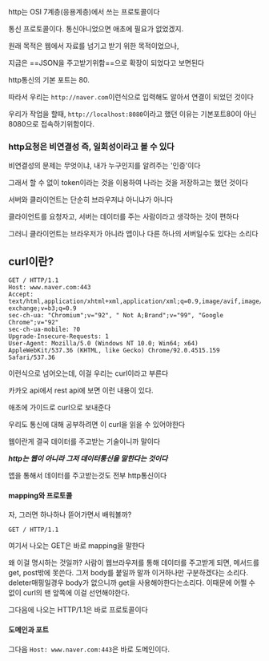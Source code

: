 http는 OSI 7계층(응용계층)에서 쓰는 프로토콜이다

통신 프로토콜이다. 통신아니었으면 애초에 필요가 없었겠지.

원래 목적은 웹에서 자료를 넘기고 받기 위한 목적이었으나,

지금은 ==JSON을 주고받기위함==으로 확장이 되었다고 보면된다



http통신의 기본 포트는 80.

따라서 우리는 `http://naver.com`이런식으로 입력해도 알아서 연결이 되었던 것이다

우리가 작업을 할때, `http://localhost:8080`이라고 했던 이유는 기본포트80이 아닌 8080으로 접속하기위함이다.



### http요청은 비연결성 즉, 일회성이라고 볼 수 있다

비연결성의 문제는 무엇이냐, 내가 누구인지를 알려주는 '인증'이다

그래서 할 수 없이 token이라는 것을 이용하여 나라는 것을 저장하고는 했던 것이다



서버와 클라이언트는 단순히 브라우저냐 아니냐가 아니다

클라이언트를 요청자고, 서버는 데이터를 주는 사람이라고 생각하는 것이 편하다

그러니 클라이언트는 브라우저가 아니라 앱이나 다른 하나의 서버일수도 있다는 소리다


## curl이란?

```curl
GET / HTTP/1.1
Host: www.naver.com:443
Accept: text/html,application/xhtml+xml,application/xml;q=0.9,image/avif,image/webp,image/apng,*/*;q=0.8,application/signed-exchange;v=b3;q=0.9
sec-ch-ua: "Chromium";v="92", " Not A;Brand";v="99", "Google Chrome";v="92"
sec-ch-ua-mobile: ?0
Upgrade-Insecure-Requests: 1
User-Agent: Mozilla/5.0 (Windows NT 10.0; Win64; x64) AppleWebKit/537.36 (KHTML, like Gecko) Chrome/92.0.4515.159 Safari/537.36
```

이런식으로 넘어오는데, 이걸 우리는 curl이라고 부른다

카카오 api에서 rest api에 보면 이런 내용이 있다.

애초에 가이드로 curl으로 보내준다

우리도 통신에 대해 공부하려면 이 curl을 읽을 수 있어야한다

웹이란게 결국 데이터를 주고받는 기술이니까 말이다

***http는 웹이 아니라 그저 데이터통신을 말한다는 것이다***

앱을 통해서 데이터를 주고받는것도 전부 http통신이다


#### mapping와 프로토콜

자, 그러면 하나하나 뜯어가면서 배워볼까?

`GET / HTTP/1.1`

여기서 나오는 GET은 바로 mapping을 말한다

왜 이걸 명시하는 것일까? 
	사람이 웹브라우저를 통해 데이터를 주고받게 되면, 메서드를 get, post밖에 못쓴다. 그저 body를 붙일까 말까 이거하나만 구분하겠다는 소리다. deleter매핑일경우 body가 없으니까 get을 사용해야한다는소리다. 이때문에 어쩔 수 없이 curl의 맨 앞쪽에 이걸 선언해야한다. 

그다음에 나오는 HTTP/1.1은 바로 프로토콜이다


#### 도메인과 포트

그다음 `Host: www.naver.com:443`은 바로 도메인이다. 

